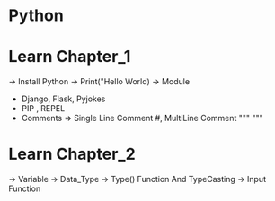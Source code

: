 # Python

# Learn Chapter_1
 -> Install Python
 -> Print("Hello World)
 -> Module
  - Django, Flask, Pyjokes
  - PIP , REPEL
  - Comments => Single Line Comment #, MultiLine Comment """ 
                                                         """
# Learn Chapter_2
 -> Variable 
 -> Data_Type
 -> Type() Function And TypeCasting
 -> Input Function

